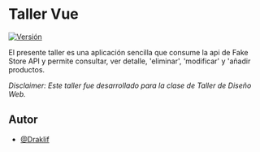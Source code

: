 # Taller Vue

[![Versión](https://img.shields.io/badge/release-v1.0.1-blue)]()

El presente taller es una aplicación sencilla que consume la api de Fake Store API y permite consultar, ver detalle, 'eliminar', 'modificar' y 'añadir productos.

*Disclaimer: Este taller fue desarrollado para la clase de Taller de Diseño Web.*

## Autor

- [@Draklif](https://www.github.com/draklif)
